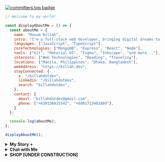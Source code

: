 [![committers.top badge](https://user-badge.committers.top/bangladesh/billahdotdev.svg)](https://user-badge.committers.top/bangladesh/Billahdotdev)             
                                                                                      
```javascript                                 
// Welcome to my world!                                                                  

const displayAboutMe = () => {
  const aboutMe = {
    name: "Masum Billah",
    intro: "I'm a full-stack web developer, bringing digital dreams to life.",
    languages: ["JavaScript", "TypeScript"],
    coreTechnologies: ["MongoDB", "Express", "React", "Node"],
    tools: ["Git", "Material UI", "Figma", "Inkscape", "and more..."],
    interests: ["Web Technologies", "Reading", "Traveling"], 
    locations: ["Manila, Philippines", "Dhaka, Bangladesh"],
    webAddress: "https://billah.dev", 
    stayConnected: {
      x: "/billahdotdev", 
      linkedin: "/billahdotdev", 
      search: "billahdotdev",
    },
    contact: {
      email: "billahdotdev@gmail.com",
      phone: ["+639156015542", "+8801713401889"], 
    }
  };

  console.log(aboutMe);
};  

displayAboutMe();   

```
     

<details> 
<summary><strong>My Story &#43;</strong></summary>                                      
  
<pre>
🙂 My Story:      
I am passionate about JavaScript and web technologies. Before the pandemic, I was just a struggling entrepreneur in the clothing industry.
'GARMENTIK' is a company where I hustled as a rainmaker. My business had its ups and downs, which were stressful, but I was learning 
 something new every day. During the pandemic, I decided to bring my passion into the business. Nowadays, two roles in my real-life game 
 are: Rainmaking for 'GARMENTIK' and 'Web Development Service'.  

👩‍💻 I Speak:
English, Bangla(Native), Taglish, and of course JavaScript!          

🎓 Certification:
I'm a Bangladesh University of Engineering and Technology (BUET) certified full-stack web developer   
on a journey of modern web mastery at the University of Helsinki.    
</pre>
</details>   


<details> 
<summary><strong>Chat with Me</strong></summary>         
 
<pre> 
There are times when you need someone to listen or give some advice. Book a slot to chat - anything from personal to career, 
Web Development, Graphic design, Digital Marketing, T-Shirt Business, and Mental Health.

The slots for October and November are fully booked. Availability for December will be announced in November on my x account.   
<br />
For T-shirt Business inquiries, please fill out the <a href="https://docs.google.com/forms/d/e/1FAIpQLSef8mJz6FOO0TR3hb0upJO89fZXlB3xTG6W1qxsRAFUNTM74A/viewform?embedded=true" width="640" height="1442" frameborder="0" marginheight="0" marginwidth="0">Google Form</a> to receive a quick response. Thank you!
</pre>
</details>   
<details>
<summary><strong>SHOP
  [UNDER CONSTRUCTION]</strong></summary>
 
# <img src="https://images.unsplash.com/photo-1624396963238-df0e48367ff7?w=600&auto=format&fit=crop&q=60&ixlib=rb-4.0.3&ixid=M3wxMjA3fDB8MHxzZWFyY2h8MTR8fGNvdmVyJTIwcGhvdG98ZW58MHx8MHx8fDA%3D" alt="Garmetik Banner" style="width:100%;">

Welcome to **Garmetik**, your go-to store for affordable and stylish fashion. Check out our latest products below and reach out to us for any inquiries!

---

## Products

| Product Image       | Product Details          | Contact Us           |
|---------------------|--------------------------|----------------------|
| [![T-Shirt](https://images.unsplash.com/photo-1638109879065-10b4a3bf0360?w=150&auto=format&fit=crop&q=60)](https://images.unsplash.com/photo-1638109879065-10b4a3bf0360?w=600&auto=format&fit=crop&q=60) | **Classic T-Shirt**  \n Price: $15  \n A simple, comfortable, and stylish t-shirt for everyday wear. [View Product](https://images.unsplash.com/photo-1638109879065-10b4a3bf0360?w=600&auto=format&fit=crop&q=60) | [![WhatsApp](https://img.shields.io/badge/Chat%20on-WhatsApp-brightgreen?style=for-the-badge&logo=whatsapp)](https://wa.me/+8801713401889?text=Hi%20there!%20I'm%20interested%20in%20your%20Classic%20T-Shirt) |
